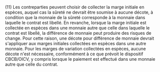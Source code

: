 (11) Les contreparties peuvent choisir de collecter la marge initiale en espèces, auquel cas la sûreté ne devrait être soumise à aucune décote, à condition que la monnaie de la sûreté corresponde à la monnaie dans laquelle le contrat est libellé. En revanche, lorsque la marge initiale est collectée en espèces dans une monnaie autre que celle dans laquelle le contrat est libellé, la différence de monnaie peut produire des risques de change. Pour cette raison, une décote pour différence de monnaie devrait s'appliquer aux marges initiales collectées en espèces dans une autre monnaie. Pour les marges de variation collectées en espèces, aucune décote n'est nécessaire, conformément à ce que prévoit le dispositif CBCB/OICV, y compris lorsque le paiement est effectué dans une monnaie autre que celle du contrat.